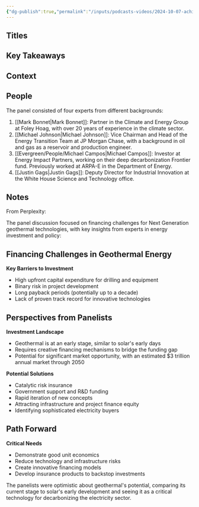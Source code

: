 ```yaml
---
{"dg-publish":true,"permalink":"/inputs/podcasts-videos/2024-10-07-achieving-fast-exponential-scale-novel-financial-mechanisms-to-support-nextgen-geothermal-pivot-2024/","tags":["podcast_notes"]}
---
```


## Titles


## Key Takeaways


## Context



## People
The panel consisted of four experts from different backgrounds:

1. [[Mark Bonnet\|Mark Bonnet]]: Partner in the Climate and Energy Group at Foley Hoag, with over 20 years of experience in the climate sector.
2. [[Michael Johnson\|Michael Johnson]]: Vice Chairman and Head of the Energy Transition Team at JP Morgan Chase, with a background in oil and gas as a reservoir and production engineer.
3. [[Evergreen/People/Michael Campos\|Michael Campos]]: Investor at Energy Impact Partners, working on their deep decarbonization Frontier fund. Previously worked at ARPA-E in the Department of Energy.
4. [[Justin Gags\|Justin Gags]]: Deputy Director for Industrial Innovation at the White House Science and Technology office.


## Notes

From Perplexity:

The panel discussion focused on financing challenges for Next Generation geothermal technologies, with key insights from experts in energy investment and policy:

## Financing Challenges in Geothermal Energy

**Key Barriers to Investment**

- High upfront capital expenditure for drilling and equipment
- Binary risk in project development
- Long payback periods (potentially up to a decade)
- Lack of proven track record for innovative technologies
    

## Perspectives from Panelists

**Investment Landscape**

- Geothermal is at an early stage, similar to solar's early days
- Requires creative financing mechanisms to bridge the funding gap
- Potential for significant market opportunity, with an estimated $3 trillion annual market through 2050

    

**Potential Solutions**

- Catalytic risk insurance
- Government support and R&D funding
- Rapid iteration of new concepts
- Attracting infrastructure and project finance equity
- Identifying sophisticated electricity buyers
    

## Path Forward

**Critical Needs**

- Demonstrate good unit economics
- Reduce technology and infrastructure risks
- Create innovative financing models
- Develop insurance products to backstop investments

The panelists were optimistic about geothermal's potential, comparing its current stage to solar's early development and seeing it as a critical technology for decarbonizing the electricity sector.